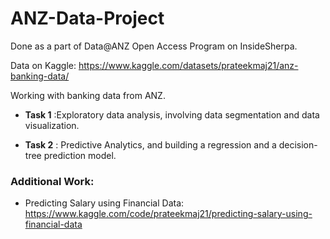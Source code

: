 # ANZ-Data-Project

Done as a part of Data@ANZ Open Access Program on InsideSherpa.

Data on Kaggle: https://www.kaggle.com/datasets/prateekmaj21/anz-banking-data/

Working with banking data from ANZ. 

- **Task 1** :Exploratory data analysis, involving data segmentation and data visualization.

- **Task 2** : Predictive Analytics, and building a regression and a decision-tree prediction model.

### Additional Work:

- Predicting Salary using Financial Data: https://www.kaggle.com/code/prateekmaj21/predicting-salary-using-financial-data



